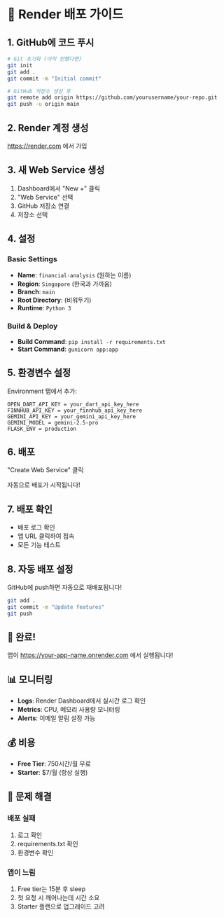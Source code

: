 # 🚀 Render 배포 가이드

## 1. GitHub에 코드 푸시

```bash
# Git 초기화 (아직 안했다면)
git init
git add .
git commit -m "Initial commit"

# GitHub 저장소 생성 후
git remote add origin https://github.com/yourusername/your-repo.git
git push -u origin main
```

## 2. Render 계정 생성

https://render.com 에서 가입

## 3. 새 Web Service 생성

1. Dashboard에서 "New +" 클릭
2. "Web Service" 선택
3. GitHub 저장소 연결
4. 저장소 선택

## 4. 설정

### Basic Settings
- **Name**: `financial-analysis` (원하는 이름)
- **Region**: `Singapore` (한국과 가까움)
- **Branch**: `main`
- **Root Directory**: (비워두기)
- **Runtime**: `Python 3`

### Build & Deploy
- **Build Command**: `pip install -r requirements.txt`
- **Start Command**: `gunicorn app:app`

## 5. 환경변수 설정

Environment 탭에서 추가:

```
OPEN_DART_API_KEY = your_dart_api_key_here
FINNHUB_API_KEY = your_finnhub_api_key_here
GEMINI_API_KEY = your_gemini_api_key_here
GEMINI_MODEL = gemini-2.5-pro
FLASK_ENV = production
```

## 6. 배포

"Create Web Service" 클릭

자동으로 배포가 시작됩니다!

## 7. 배포 확인

- 배포 로그 확인
- 앱 URL 클릭하여 접속
- 모든 기능 테스트

## 8. 자동 배포 설정

GitHub에 push하면 자동으로 재배포됩니다!

```bash
git add .
git commit -m "Update features"
git push
```

## 🎉 완료!

앱이 https://your-app-name.onrender.com 에서 실행됩니다!

## 📊 모니터링

- **Logs**: Render Dashboard에서 실시간 로그 확인
- **Metrics**: CPU, 메모리 사용량 모니터링
- **Alerts**: 이메일 알림 설정 가능

## 💰 비용

- **Free Tier**: 750시간/월 무료
- **Starter**: $7/월 (항상 실행)

## 🔧 문제 해결

### 배포 실패
1. 로그 확인
2. requirements.txt 확인
3. 환경변수 확인

### 앱이 느림
1. Free tier는 15분 후 sleep
2. 첫 요청 시 깨어나는데 시간 소요
3. Starter 플랜으로 업그레이드 고려
